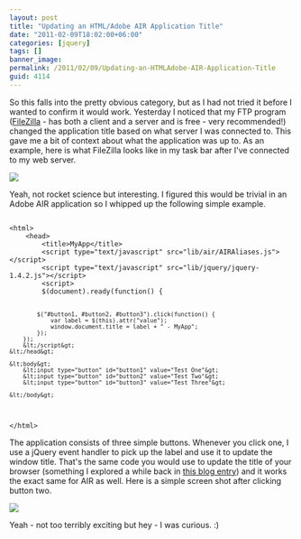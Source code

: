 ```yaml
---
layout: post
title: "Updating an HTML/Adobe AIR Application Title"
date: "2011-02-09T18:02:00+06:00"
categories: [jquery]
tags: []
banner_image: 
permalink: /2011/02/09/Updating-an-HTMLAdobe-AIR-Application-Title
guid: 4114
---
```


So this falls into the pretty obvious category, but as I had not tried it before I wanted to confirm it would work. Yesterday I noticed that my FTP program (<a href="http://filezilla-project.org/">FileZilla</a> - has both a client and a server and is free - very recommended!) changed the application title based on what server I was connected to. This gave me a bit of context about what the application was up to. As an example, here is what FileZilla looks like in my task bar after I've connected to my web server.
<!--more-->
<p>

<img src="https://static.raymondcamden.com/images/ScreenClip19.png" />

<p>

Yeah, not rocket science but interesting. I figured this would be trivial in an Adobe AIR application so I whipped up the following simple example.

<p>

<code>
&lt;html&gt;
    &lt;head&gt;
        &lt;title&gt;MyApp&lt;/title&gt;
        &lt;script type="text/javascript" src="lib/air/AIRAliases.js"&gt;&lt;/script&gt;
        &lt;script type="text/javascript" src="lib/jquery/jquery-1.4.2.js"&gt;&lt;/script&gt;
		&lt;script&gt;
		$(document).ready(function() {
		
			$("#button1, #button2, #button3").click(function() {
				var label = $(this).attr("value");
				window.document.title = label + " - MyApp";
			});
		});
		&lt;/script&gt;
    &lt;/head&gt;

    &lt;body&gt;
		&lt;input type="button" id="button1" value="Test One"&gt; 
		&lt;input type="button" id="button2" value="Test Two"&gt; 
		&lt;input type="button" id="button3" value="Test Three"&gt; 
		
    &lt;/body&gt;
&lt;/html&gt;
</code>

<p>

The application consists of three simple buttons. Whenever you click one, I use a jQuery event handler to pick up the label and use it to update the window title. That's the same code you would use to update the title of your browser (something I explored a while back in <a href="http://www.coldfusionjedi.com/index.cfm/2010/10/19/Using-JavaScript-to-update-the-browser-window-title-when-the-user-is-away">this blog entry</a>) and it works the exact same for AIR as well. Here is a simple screen shot after clicking button two.

<p>

<img src="https://static.raymondcamden.com/images/cfjedi/ScreenClip20.png" />

<p>

Yeah - not too terribly exciting but hey - I was curious. :)